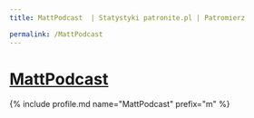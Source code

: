 ```yaml
---
title: MattPodcast  | Statystyki patronite.pl | Patromierz

permalink: /MattPodcast
---
```


# [MattPodcast ](https://patronite.pl/MattPodcast)

{% include profile.md name="MattPodcast" prefix="m" %}
